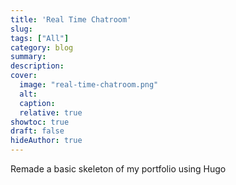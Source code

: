 ```yaml
---
title: 'Real Time Chatroom'
slug:
tags: ["All"]
category: blog 
summary:
description: 
cover:
  image: "real-time-chatroom.png"
  alt:
  caption: 
  relative: true
showtoc: true
draft: false
hideAuthor: true
---
```


Remade a basic skeleton of my portfolio using Hugo